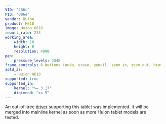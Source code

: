 ```yaml
---
VID: "256c"
PID: "006e"
vendor: Huion
product: H610
image: Huion_H610
report_rate: 233
working_area:
    width: 10
    height: 6
    resolution: 4000
pen:
    pressure_levels: 2048
frame_controls: 8 buttons (undo, erase, pencil, zoom in, zoom out, brush increase, brush decrease, grab)
sold_as:
    - Huion H610
supported: true
supported_in:
    kernel: ">= 3.17"
    digimend: ">= 5"
---
```

An out-of-tree [driver](https://github.com/DIGImend/huion-driver) supporting this tablet was implemented. It will be merged into mainline kernel as soon as more Huion tablet models are tested.

